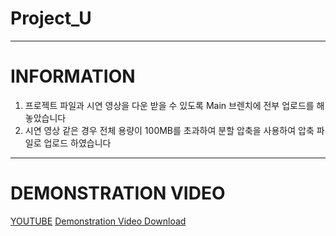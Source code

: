 # Project_U

---

# INFORMATION
1. 프로젝트 파일과 시연 영상을 다운 받을 수 있도록 Main 브렌치에 전부 업로드를 해놓았습니다
2. 시연 영상 같은 경우 전체 용량이 100MB를 초과하여 분할 압축을 사용하여 압축 파일로 업로드 하였습니다

---

# DEMONSTRATION VIDEO
[YOUTUBE](https://www.youtube.com/watch?v=ZEDZqo037KY) [ Demonstration Video Download](https://drive.google.com/file/d/1sM463HDhDO1uZqAFSZuO6FuBJyeWvvwR/view?usp=sharing)
